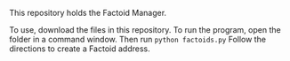 This repository holds the Factoid Manager.

To use, download the files in this repository.
To run the program, open the folder in a command window.
Then run `python factoids.py`
Follow the directions to create a Factoid address.